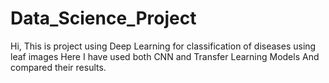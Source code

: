 # Data_Science_Project
Hi, This is project using Deep Learning for classification of diseases using leaf images
Here I have used both CNN and Transfer Learning Models And compared their results.
